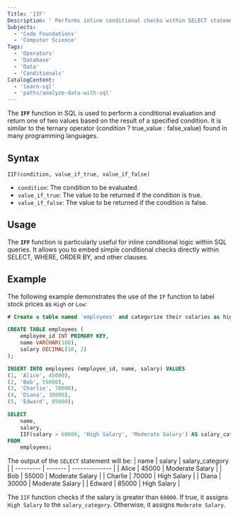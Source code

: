 ```yaml
---
Title: 'IIF'
Description: ' Performs inline conditional checks within SELECT statements to return different values based on a condition.'
Subjects:
  - 'Code Foundations'
  - 'Computer Science'
Tags:
  - 'Operators'
  - 'Database'
  - 'Data'
  - 'Conditionals'
CatalogContent:
  - 'learn-sql'
  - 'paths/analyze-data-with-sql'
---
```


The **`IFF`** function in SQL is used to perform a conditional evaluation and return one of two values based on the result of a specified condition. It is similar to the ternary operator (condition ? true_value : false_value) found in many programming languages.

## Syntax

```pseudo
IIF(condition, value_if_true, value_if_false)
```

- `condition`: The condition to be evaluated.
- `value_if_true`: The value to be returned if the condition is true.
- `value_if_false`: The value to be returned if the condition is false.

## Usage

The **`IFF`** function is particularly useful for inline conditional logic within SQL queries. It allows you to embed simple conditional checks directly within SELECT, WHERE, ORDER BY, and other clauses.

## Example

The following example demonstrates the use of the `IF` function to label stock prices as `High` or `Low`:

```sql
# Create a table named 'employees' and categorize their salaries as high or moderate using the 'IIF' function

CREATE TABLE employees (
    employee_id INT PRIMARY KEY,
    name VARCHAR(100),
    salary DECIMAL(10, 2)
);

INSERT INTO employees (employee_id, name, salary) VALUES
(1, 'Alice', 45000),
(2, 'Bob', 55000),
(3, 'Charlie', 70000),
(4, 'Diana', 30000),
(5, 'Edward', 85000);

SELECT
    name,
    salary,
    IIF(salary > 60000, 'High Salary', 'Moderate Salary') AS salary_category
FROM
    employees;
```

The output of the `SELECT` statement will be:
| name | salary | salary_category |
| --------- | ------- | -------------- |
| Alice | 45000 | Moderate Salary |
| Bob | 55000 | Moderate Salary |
| Charlie | 70000 | High Salary |
| Diana | 30000 | Moderate Salary |
| Edward | 85000 | High Salary |

The `IIF` function checks if the salary is greater than `60000`. If true, it assigns `High Salary` to the `salary_category`. Otherwise, it assigns `Moderate Salary`.
